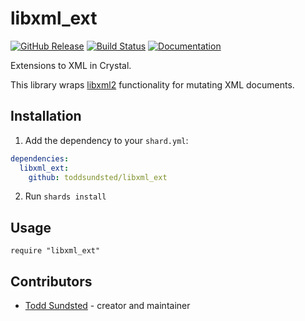 # libxml_ext

[![GitHub Release](https://img.shields.io/github/release/toddsundsted/libxml_ext.svg)](https://github.com/toddsundsted/libxml_ext/releases)
[![Build Status](https://github.com/toddsundsted/libxml_ext/actions/workflows/ci.yml/badge.svg)](https://github.com/toddsundsted/libxml_ext/actions)
[![Documentation](https://img.shields.io/badge/docs-available-brightgreen.svg)](https://toddsundsted.github.io/libxml_ext/)

Extensions to XML in Crystal.

This library wraps [libxml2](http://xmlsoft.org/) functionality for
mutating XML documents.

## Installation

1. Add the dependency to your `shard.yml`:

```yaml
dependencies:
  libxml_ext:
    github: toddsundsted/libxml_ext
```

2. Run `shards install`

## Usage

```crystal
require "libxml_ext"
```

## Contributors

- [Todd Sundsted](https://github.com/toddsundsted) - creator and maintainer
